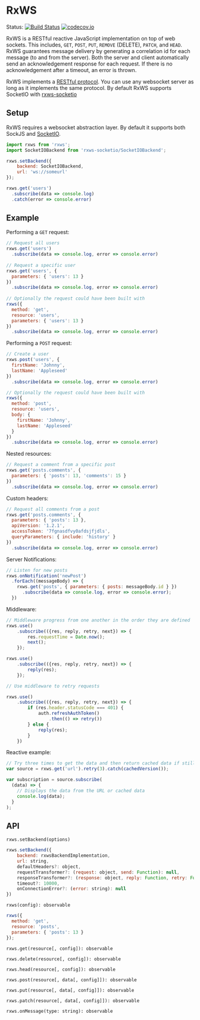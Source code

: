# RxWS
Status: [![Build Status](https://travis-ci.org/CanopyTax/rxws.svg?branch=master)](https://travis-ci.org/canopytax/rxws) [![codecov.io](https://codecov.io/github/canopytax/rxws/coverage.svg?branch=master)](https://codecov.io/github/canopytax/rxws?branch=master)

RxWS is a RESTful reactive JavaScript implementation on top of web sockets. This includes,
`GET`, `POST`, `PUT`, `REMOVE` (DELETE), `PATCH`, and `HEAD`. RxWS guarantees message delivery by generating
a correlation id for each message (to and from the server). Both the server and client automatically send an
acknowledgement response for each request. If there is no acknowledgement after a timeout, an error is thrown.

RxWS implements a [RESTful protocol](https://github.com/blittle/rxws-socketio/blob/master/protocol.md). You can use any websocket server as long as it implements the same protocol. By default RxWS supports SocketIO with [rxws-socketio](https://github.com/blittle/rxws-socketio)

## Setup
RxWS requires a websocket abstraction layer. By default it supports both SockJS and [SocketIO](https://github.com/blittle/rxws-socketio).

```javascript
import rxws from 'rxws';
import SocketIOBackend from 'rxws-socketio/SocketIOBackend';

rxws.setBackend({
	backend: SocketIOBackend,
	url: 'ws://someurl'
});

rxws.get('users')
  .subscribe(data => console.log)
  .catch(error => console.error)

```

## Example

Performing a `GET` request:
```javascript
// Request all users
rxws.get('users')
  .subscribe(data => console.log, error => console.error)
  
// Request a specific user
rxws.get('users', {
  parameters: { 'users': 13 }
})
  .subscribe(data => console.log, error => console.error)
  
// Optionally the request could have been built with
rxws({
  method: 'get',
  resource: 'users',
  parameters: { 'users': 13 }
})
  .subscribe(data => console.log, error => console.error)
```

Performing a `POST` request:
```javascript
// Create a user
rxws.post('users', {
  firstName: 'Johnny',
  lastName: 'Appleseed'
})
  .subscribe(data => console.log, error => console.error)

// Optionally the request could have been built with
rxws({
  method: 'post',
  resource: 'users',
  body: {
    firstName: 'Johnny',
    lastName: 'Appleseed'
  }
})
  .subscribe(data => console.log, error => console.error)
```

Nested resources:
```javascript
// Request a comment from a specific post
rxws.get('posts.comments', {
  parameters: { 'posts': 13, 'comments': 15 }
})
  .subscribe(data => console.log, error => console.error)
```

Custom headers:

```javascript
// Request all comments from a post
rxws.get('posts.comments', {
  parameters: { 'posts': 13 },
  apiVersion: '1.2.1',
  accessToken: '7fgnasdfvy0afdsjfjdls',
  queryParameters: { include: 'history' }
})  
  .subscribe(data => console.log, error => console.error)
```

Server Notifications:
```javascript
// Listen for new posts
rxws.onNotification('newPost')
  .forEach((messageBody) => {
    rxws.get('posts', { parameters: { posts: messageBody.id } })
      .subscribe(data => console.log, error => console.error);
  })
```

Middleware:

```javascript
// Middleware progress from one another in the order they are defined
rxws.use()
	.subscribe(({res, reply, retry, next}) => {
		res.requestTime = Date.now();
		next();
	});

rxws.use()
	.subscribe(({res, reply, retry, next}) => {
		reply(res);
	});
```

```javascript
// Use middleware to retry requests

rxws.use()
	.subscribe(({res, reply, retry, next}) => {
		if (res.header.statusCode === 401) {
			auth.refreshAuthToken()
				.then(() => retry())
		} else {
			reply(res);
		}
	})
```

Reactive example:
```javascript
// Try three times to get the data and then return cached data if still fails
var source = rxws.get('url').retry(3).catch(cachedVersion());

var subscription = source.subscribe(
  (data) => {
    // Displays the data from the URL or cached data
    console.log(data);
  }
);
```


## API

`rxws.setBackend(options)`
```javascript
rxws.setBackend({
	backend: rxwsBackendImplementation,
	url: string,
	defaultHeaders?: object,
	requestTransformer?: (request: object, send: Function): null,
	responseTransformer?: (response: object, reply: Function, retry: Function): null,
	timeout?: 10000,
	onConnectionError?: (error: string): null
})
```

`rxws(config): observable`
```javascript
rxws({
  method: 'get',
  resource: 'posts',
  parameters: { 'posts': 13 }
});
```

`rxws.get(resource[, config]): observable`

`rxws.delete(resource[, config]): observable`

`rxws.head(resource[, config]): observable`

`rxws.post(resource[, data[, config]]): observable`

`rxws.put(resource[, data[, config]]): observable`

`rxws.patch(resource[, data[, config]]): observable`

`rxws.onMessage(type: string): observable`
